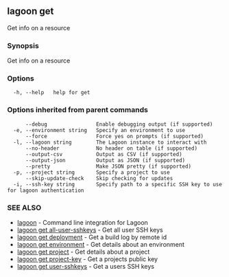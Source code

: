 ## lagoon get

Get info on a resource

### Synopsis

Get info on a resource

### Options

```
  -h, --help   help for get
```

### Options inherited from parent commands

```
      --debug                Enable debugging output (if supported)
  -e, --environment string   Specify an environment to use
      --force                Force yes on prompts (if supported)
  -l, --lagoon string        The Lagoon instance to interact with
      --no-header            No header on table (if supported)
      --output-csv           Output as CSV (if supported)
      --output-json          Output as JSON (if supported)
      --pretty               Make JSON pretty (if supported)
  -p, --project string       Specify a project to use
      --skip-update-check    Skip checking for updates
  -i, --ssh-key string       Specify path to a specific SSH key to use for lagoon authentication
```

### SEE ALSO

* [lagoon](lagoon.md)	 - Command line integration for Lagoon
* [lagoon get all-user-sshkeys](lagoon_get_all-user-sshkeys.md)	 - Get all user SSH keys
* [lagoon get deployment](lagoon_get_deployment.md)	 - Get a build log by remote id
* [lagoon get environment](lagoon_get_environment.md)	 - Get details about an environment
* [lagoon get project](lagoon_get_project.md)	 - Get details about a project
* [lagoon get project-key](lagoon_get_project-key.md)	 - Get a projects public key
* [lagoon get user-sshkeys](lagoon_get_user-sshkeys.md)	 - Get a users SSH keys

